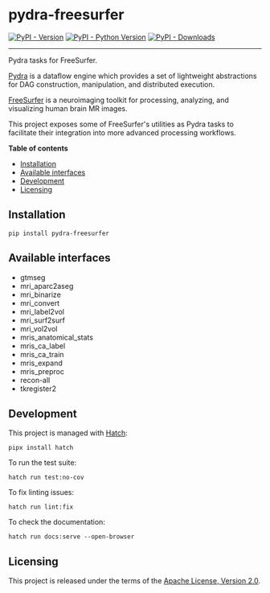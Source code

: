 # pydra-freesurfer

[![PyPI - Version](https://img.shields.io/pypi/v/pydra-freesurfer.svg)](https://pypi.org/project/pydra-freesurfer)
[![PyPI - Python Version](https://img.shields.io/pypi/pyversions/pydra-freesurfer.svg)](https://pypi.org/project/pydra-freesurfer)
[![PyPI - Downloads](https://static.pepy.tech/badge/pydra-freesurfer)](https://pypi.org/project/pydra-freesurfer)

---

Pydra tasks for FreeSurfer.

[Pydra][pydra] is a dataflow engine
which provides a set of lightweight abstractions
for DAG construction, manipulation, and distributed execution.

[FreeSurfer][freesurfer] is a neuroimaging toolkit
for processing, analyzing, and visualizing human brain MR images.

This project exposes some of FreeSurfer's utilities as Pydra tasks
to facilitate their integration into more advanced processing workflows.

**Table of contents**

- [Installation](#installation)
- [Available interfaces](#available-interfaces)
- [Development](#development)
- [Licensing](#licensing)

## Installation

```console
pip install pydra-freesurfer
```

## Available interfaces

- gtmseg
- mri_aparc2aseg
- mri_binarize
- mri_convert
- mri_label2vol
- mri_surf2surf
- mri_vol2vol
- mris_anatomical_stats
- mris_ca_label
- mris_ca_train
- mris_expand
- mris_preproc
- recon-all
- tkregister2

## Development

This project is managed with [Hatch][hatch]:

```console
pipx install hatch
```

To run the test suite:

```console
hatch run test:no-cov
```

To fix linting issues:

```console
hatch run lint:fix
```

To check the documentation:

```console
hatch run docs:serve --open-browser
```

## Licensing

This project is released under the terms of the [Apache License, Version 2.0][license].

[pydra]: https://nipype.github.io/pydra
[freesurfer]: https://surfer.nmr.mgh.harvard.edu
[hatch]: https://hatch.pypa.io
[license]: https://opensource.org/licenses/Apache-2.0
